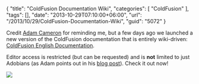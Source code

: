 {
	"title": "ColdFusion Documentation Wiki",
	"categories": [
		"ColdFusion"
	],
	"tags": [],
	"date": "2013-10-29T07:10:00+06:00",
	"url": "/2013/10/29/ColdFusion-Documentation-Wiki",
	"guid": "5072"
}

<p>
Credit <a href="http://cfmlblog.adamcameron.me/2013/10/adobe-coldfusion-10-docs-now-community.html">Adam Cameron</a> for reminding me, but a few days ago we launched a new version of the ColdFusion documentation that is entirely wiki-driven: <a href="https://learn.adobe.com/wiki/display/coldfusionen/Home">ColdFusion English Documentation</a>.
</p>

<p>
Editor access is restricted (but can be requested) and is <strong>not</strong> limited to just Adobians (as Adam points out in his <a href="http://cfmlblog.adamcameron.me/2013/10/adobe-coldfusion-10-docs-now-community.html">blog post</a>). Check it out now!
</p>

<img src="http://www.raymondcamden.com/images/Screen-Shot-2013-10-29-at-05.51.43.jpg" />